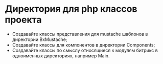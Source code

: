 # Директория для php классов проекта

* Создавайте классы представления для mustache шаблонов в директории BxMustache;  
* Создавайте классы для компонентов в директории Components;  
* Создавайте классы по смыслу относящиеся к модулям битрикс в одноименных директориях,
например Main.  